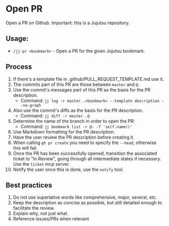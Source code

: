 # Open PR

Open a PR on Github. Important: this is a Jujutsu repository.

## Usage:
- `/jj-pr <bookmark>` - Open a PR for the given Jujutsu bookmark.

## Process
1. If there's a template file in .github/PULL_REQUEST_TEMPLATE.md use it.
2. The commits part of this PR are those between `master` and `@`.
3. Use the commit's messages part of this PR as the basis for the PR description.
   - Command: `jj log -r master..<bookmark> --template description --no-graph`
4. Also use the commit's diffs as the basis for the PR description.
   - Command: `jj diff -r master..@`
5. Determine the name of the branch in order to open the PR:
   - Command: `jj bookmark list -r @- -T 'self.name()'`
6. Use Markdown formatting for the PR description.
7. Have the user review the PR description before creating it.
8. When calling `gh pr create` you need to specify the `--head`, otherwise this will fail.
9. Once the PR has been successfully opened, transition the associated ticket
   to "In Review", going through all intermediate states if necessary. Use the
   `ticket` mcp server.
10. Notify the user once this is done, use the `notify` tool.

## Best practices
1. Do not use superlative words like comprehensive, major, several, etc.
2. Keep the description as concise as possible, but still detailed enough to facilitate the review.
3. Explain why, not just what.
4. Reference issues/PRs when relevant
